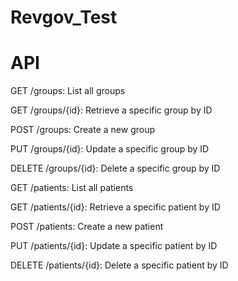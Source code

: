 # Revgov_Test

# API
GET /groups: List all groups

GET /groups/{id}: Retrieve a specific group by ID

POST /groups: Create a new group

PUT /groups/{id}: Update a specific group by ID

DELETE /groups/{id}: Delete a specific group by ID

GET /patients: List all patients

GET /patients/{id}: Retrieve a specific patient by ID

POST /patients: Create a new patient

PUT /patients/{id}: Update a specific patient by ID

DELETE /patients/{id}: Delete a specific patient by ID